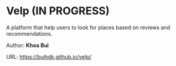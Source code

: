 # Velp (IN PROGRESS)
A platform that help users to look for places based on reviews and recommendations.

Author: **Khoa Bui**

URL: https://buihdk.github.io/velp/